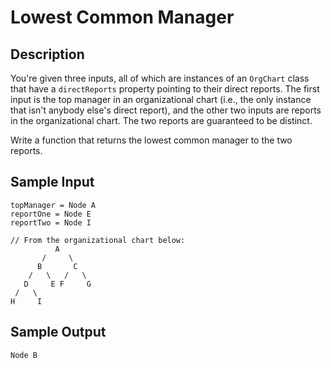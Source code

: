 # Lowest Common Manager

## Description
You're given three inputs, all of which are instances of an `OrgChart` class that have a `directReports` property pointing to their direct reports. The first input is the top manager in an organizational chart (i.e., the only instance that isn't anybody else's direct report), and the other two inputs are reports in the organizational chart. The two reports are guaranteed to be distinct.

Write a function that returns the lowest common manager to the two reports.

## Sample Input
```
topManager = Node A
reportOne = Node E
reportTwo = Node I

// From the organizational chart below:
          A
       /     \
      B       C
    /   \   /   \
   D     E F     G
 /   \
H     I
```

## Sample Output
```
Node B
```